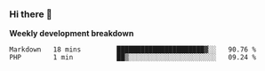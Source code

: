 ### Hi there 👋


**Weekly development breakdown**

<!--START_SECTION:waka-->
```text
Markdown   18 mins         ██████████████████████▓░░   90.76 % 
PHP        1 min           ██▒░░░░░░░░░░░░░░░░░░░░░░   09.24 % 
```
<!--END_SECTION:waka-->

